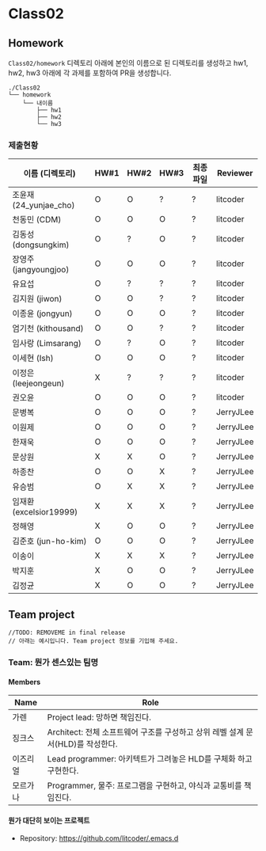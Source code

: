# Class02


## Homework
`Class02/homework` 디렉토리 아래에 본인의 이름으로 된 디렉토리를 생성하고 hw1, hw2, hw3 아래에 각 과제를 포함하여 PR을 생성합니다.

```
./Class02
└── homework
    └── 내이름
        ├── hw1
        ├── hw2
        └── hw3
```

### 제출현황
| 이름 (디렉토리)           | HW#1 | HW#2 | HW#3 | 최종 파일 | Reviewer |
|------------------------|------|------|------|----------|----------|
| 조윤재 (24_yunjae_cho)  | O | O | ? | ? | litcoder |
| 천동민 (CDM)            | O | O | O | ? | litcoder |
| 김동성 (dongsungkim)    | O | ? | O | ? | litcoder |
| 장영주 (jangyoungjoo)   | O | O | O | ? | litcoder |
| 유요섭                  | O | ? | ? | ? | litcoder |
| 김지원 (jiwon)          | O | O | ? | ? | litcoder |
| 이종윤 (jongyun)        | O | O | O | ? | litcoder |
| 엄기천 (kithousand)     | O | O | ? | ? | litcoder |
| 임사랑 (Limsarang)      | O | ? | O | ? | litcoder |
| 이세현 (Ish)            | O | O | O | ? | litcoder |
| 이정은 (leejeongeun)    | X | ? | ? | ? | litcoder |
| 권오윤                  | O | O | O | ? | litcoder |
| 문병복                  | O | O | O | ? | JerryJLee |
| 이원제                  | O | O | O | ? | JerryJLee |
| 한재욱                  | O | O | O | ? | JerryJLee |
| 문상원                  | X | X | O | ? | JerryJLee |
| 하종찬                  | O | O | X | ? | JerryJLee |
| 유승범                  | O | X | X | ? | JerryJLee |
| 임재환 (excelsior19999) | X | X | X | ? | JerryJLee |
| 정해영                  | X | O | O | ? | JerryJLee |
| 김준호 (jun-ho-kim)     | O | O | O | ? | JerryJLee |
| 이송이                  | X | X | X | ? | JerryJLee |
| 박지훈                  | X | O | O | ? | JerryJLee |
| 김정균                  | X | O | O | ? | JerryJLee |


## Team project

```
//TODO: REMOVEME in final release
// 아래는 예시입니다. Team project 정보를 기입해 주세요.
```

### Team: 뭔가 센스있는 팀명
#### Members

| Name    | Role                                                                |
|---------|--------------------------------------------------------------------|
| 가렌     | Project lead: 망하면 책임진다.                                         |
| 징크스    | Architect: 전체 소프트웨어 구조를 구성하고 상위 레벨 설계 문서(HLD)를 작성한다. |
| 이즈리얼  | Lead programmer: 아키텍트가 그려놓은 HLD를 구체화 하고 구현한다.            |
| 모르가나  | Programmer, 물주: 프로그램을 구현하고, 야식과 교통비를 책임진다.              |

#### 뭔가 대단히 보이는 프로젝트
  * Repository: https://github.com/litcoder/.emacs.d
